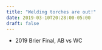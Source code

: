 ```yaml
---
title: "Welding torches are out!"
date: 2019-03-10T20:28:00-05:00
draft: false
---
```

- 2019 Brier Final, AB vs WC